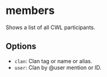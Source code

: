 # members

Shows a list of all CWL participants.

## Options

* `clan`: Clan tag or name or alias.
* `user`: Clan by @user mention or ID.
